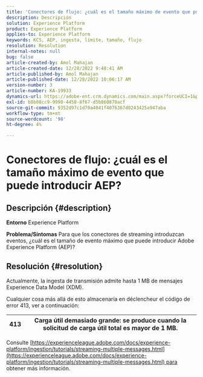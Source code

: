 ```yaml
---
title: 'Conectores de flujo: ¿cuál es el tamaño máximo de evento que puede introducir AEP?'
description: Descripción
solution: Experience Platform
product: Experience Platform
applies-to: Experience Platform
keywords: KCS, AEP, ingesta, límite, tamaño, flujo
resolution: Resolution
internal-notes: null
bug: false
article-created-by: Amol Mahajan
article-created-date: 12/28/2022 9:48:41 AM
article-published-by: Amol Mahajan
article-published-date: 12/28/2022 10:06:17 AM
version-number: 3
article-number: KA-19933
dynamics-url: https://adobe-ent.crm.dynamics.com/main.aspx?forceUCI=1&pagetype=entityrecord&etn=knowledgearticle&id=48dacbca-9486-ed11-81ac-6045bd006e5a
exl-id: b8b08cc9-9998-4458-8f67-d5b860870acf
source-git-commit: 9352d97c1d70a4041f4076367d0243425a947aba
workflow-type: tm+mt
source-wordcount: '98'
ht-degree: 4%

---
```


# Conectores de flujo: ¿cuál es el tamaño máximo de evento que puede introducir AEP?

## Descripción {#description}

<b>Entorno</b>
Experience Platform


<b>Problema/Síntomas</b>
Para que los conectores de streaming introduzcan eventos, ¿cuál es el tamaño de evento máximo que puede introducir Adobe Experience Platform (AEP)?


## Resolución {#resolution}


Actualmente, la ingesta de transmisión admite hasta 1 MB de mensajes Experience Data Model (XDM).

Cualquier cosa más allá de esto almacenaría en déclencheur el código de error 413, ver a continuación:




| 413 | Carga útil demasiado grande: se produce cuando la solicitud de carga útil total es mayor de 1 MB. |
| --- | --- |




Consulte [https://experienceleague.adobe.com/docs/experience-platform/ingestion/tutorials/streaming-multiple-messages.html](https://experienceleague.adobe.com/docs/experience-platform/ingestion/tutorials/streaming-multiple-messages.html) para obtener más información.
